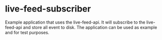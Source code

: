 # live-feed-subscriber
Example application that uses the live-feed-api. It will subscribe to the live-feed-api and store all event to disk. The application can be used as example and for test purposes.
